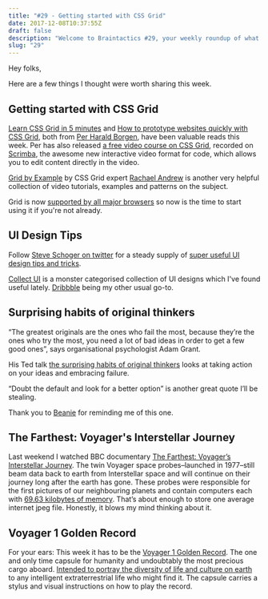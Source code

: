```yaml
---
title: "#29 - Getting started with CSS Grid"
date: 2017-12-08T10:37:55Z
draft: false
description: "Welcome to Braintactics #29, your weekly roundup of what’s happening in design, code and typography."
slug: "29"
---
```


Hey folks,

Here are a few things I thought were worth sharing this week.

## Getting started with CSS Grid

[Learn CSS Grid in 5 minutes](https://medium.freecodecamp.org/learn-css-grid-in-5-minutes-f582e87b1228) and [How to prototype websites quickly with CSS Grid](https://medium.freecodecamp.org/how-to-prototype-websites-quickly-with-css-grid-ffc9cba08583), both from [Per Harald Borgen](https://twitter.com/perborgen), have been valuable reads this week. Per has also released [a free video course on CSS Grid](https://scrimba.com/p/pRB9Hw/c2gd3T2), recorded on [Scrimba](https://scrimba.com/), the awesome new interactive video format for code, which allows you to edit content directly in the video.

[Grid by Example](https://gridbyexample.com/) by CSS Grid expert [Rachael Andrew](https://rachelandrew.co.uk/) is another very helpful collection of video tutorials, examples and patterns on the subject.

Grid is now [supported by all major browsers](https://caniuse.com/?search=css%20grid) so now is the time to start using it if you're not already.

## UI Design Tips

Follow [Steve Schoger on twitter](https://twitter.com/steveschoger) for a steady supply of [super useful UI design tips and tricks](https://mobile.twitter.com/i/moments/880688233641848832).

[Collect UI](http://collectui.com/designs) is a monster categorised collection of UI designs which I've found useful lately. [Dribbble](https://dribbble.com/shots) being my other usual go-to.

## Surprising habits of original thinkers

“The greatest originals are the ones who fail the most, because they’re the ones who try the most, you need a lot of bad ideas in order to get a few good ones”, says organisational psychologist Adam Grant.

His Ted talk [the surprising habits of original thinkers](https://www.ted.com/talks/adam_grant_the_surprising_habits_of_original_thinkers#t-658709) looks at taking action on your ideas and embracing failure.

“Doubt the default and look for a better option” is another great quote I’ll be stealing.

Thank you to [Beanie](https://www.instagram.com/beaniemajor/) for reminding me of this one.

## The Farthest: Voyager's Interstellar Journey

Last weekend I watched BBC documentary [The Farthest: Voyager’s Interstellar Journey](https://www.bbc.co.uk/iplayer/episode/b09gvnty/storyville-the-farthest-voyagers-interstellar-journey). The twin Voyager space probes–launched in 1977–still beam data back to earth from Interstellar space and will continue on their journey long after the earth has gone. These probes were responsible for the first pictures of our neighbouring planets and contain computers each with [69.63 kilobytes of memory](https://www.wired.com/2013/09/vintage-voyager-probes/). That’s about enough to store one average internet jpeg file. Honestly, it blows my mind thinking about it.

## Voyager 1 Golden Record

For your ears: This week it has to be the [Voyager 1 Golden Record](https://www.youtube.com/watch?v=Bhuq9rNO_FQ&list=PLA5Z0m2JKyVJUgkMG08WP8KsAvLrjfkjP&index=1). The one and only time capsule for humanity and undoubtably the most precious cargo aboard. [Intended to portray the diversity of life and culture on earth](https://en.wikipedia.org/wiki/Voyager_Golden_Record) to any intelligent extraterrestrial life who might find it. The capsule carries a stylus and visual instructions on how to play the record.
